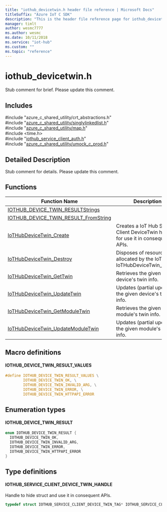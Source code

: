 ```yaml
---                             
title: "iothub_devicetwin.h header file reference | Microsoft Docs" 
titleSuffix: "Azure IoT C SDK"            
description: "This is the header file reference page for iothub_devicetwin.h in the Azure IoT C SDK. This SDK is used with the Azure IoT Hub and Azure IoT Hub Device Provisioning Service"            
manager: timlt                 
author: wesmc7777              
ms.author: wesmc               
ms.date: 10/11/2018                    
ms.service: "iot-hub"             
ms.custom: ""                
ms.topic: "reference"        
---                            
```


# iothub_devicetwin.h 

Stub comment for brief. Please update this comment.

## Includes

\#include "azure_c_shared_utility/crt_abstractions.h"  
\#include "[azure_c_shared_utility/singlylinkedlist.h](singlylinkedlist-h.md)"  
\#include "[azure_c_shared_utility/map.h](map-h.md)"  
\#include <time.h>  
\#include "[iothub_service_client_auth.h](iothub-service-client-auth-h.md)"  
\#include "[azure_c_shared_utility/umock_c_prod.h](umock-c-prod-h.md)"  

## Detailed Description

Stub comment for details. Please update this comment.

## Functions

Function Name                  | Description                                
--------------------------------|---------------------------------------------
[IOTHUB_DEVICE_TWIN_RESULTStrings](./iothub-devicetwin-h/iothub-device-twin-resultstrings.md)            | 
[IOTHUB_DEVICE_TWIN_RESULT_FromString](./iothub-devicetwin-h/iothub-device-twin-result-fromstring.md)            | 
[IoTHubDeviceTwin_Create](./iothub-devicetwin-h/iothubdevicetwin-create.md)            | Creates a IoT Hub Service Client DeviceTwin handle for use it in consequent APIs.
[IoTHubDeviceTwin_Destroy](./iothub-devicetwin-h/iothubdevicetwin-destroy.md)            | Disposes of resources allocated by the IoT Hub IoTHubDeviceTwin_Create.
[IoTHubDeviceTwin_GetTwin](./iothub-devicetwin-h/iothubdevicetwin-gettwin.md)            | Retrieves the given device's twin info.
[IoTHubDeviceTwin_UpdateTwin](./iothub-devicetwin-h/iothubdevicetwin-updatetwin.md)            | Updates (partial update) the given device's twin info.
[IoTHubDeviceTwin_GetModuleTwin](./iothub-devicetwin-h/iothubdevicetwin-getmoduletwin.md)            | Retrieves the given module's twin info.
[IoTHubDeviceTwin_UpdateModuleTwin](./iothub-devicetwin-h/iothubdevicetwin-updatemoduletwin.md)            | Updates (partial update) the given module's twin info.

## Macro definitions

#### IOTHUB_DEVICE_TWIN_RESULT_VALUES

```C
#define IOTHUB_DEVICE_TWIN_RESULT_VALUES \
        IOTHUB_DEVICE_TWIN_OK, \
        IOTHUB_DEVICE_TWIN_INVALID_ARG, \
        IOTHUB_DEVICE_TWIN_ERROR, \
        IOTHUB_DEVICE_TWIN_HTTPAPI_ERROR 
```

## Enumeration types

#### IOTHUB_DEVICE_TWIN_RESULT

```C
enum IOTHUB_DEVICE_TWIN_RESULT {
  IOTHUB_DEVICE_TWIN_OK,
  IOTHUB_DEVICE_TWIN_INVALID_ARG,
  IOTHUB_DEVICE_TWIN_ERROR,
  IOTHUB_DEVICE_TWIN_HTTPAPI_ERROR
}
```

## Type definitions

#### IOTHUB_SERVICE_CLIENT_DEVICE_TWIN_HANDLE

Handle to hide struct and use it in consequent APIs. 

```C
typedef struct IOTHUB_SERVICE_CLIENT_DEVICE_TWIN_TAG* IOTHUB_SERVICE_CLIENT_DEVICE_TWIN_HANDLE;
```

